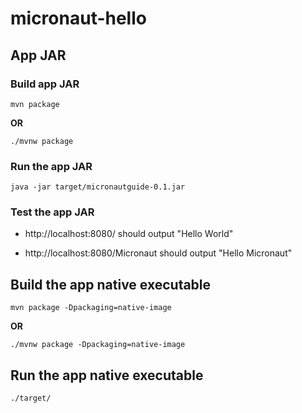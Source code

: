 # micronaut-hello

## App JAR

### Build app JAR
```shell
mvn package
```

**OR** 

```shell
./mvnw package
```

### Run the app JAR

```shell
java -jar target/micronautguide-0.1.jar
```

### Test the app JAR

- http://localhost:8080/ should output "Hello World"

- http://localhost:8080/Micronaut should output "Hello Micronaut"


## Build the app native executable

```shell
mvn package -Dpackaging=native-image
```

**OR** 

```shell
./mvnw package -Dpackaging=native-image
```


## Run the app native executable

```shell
./target/
```
